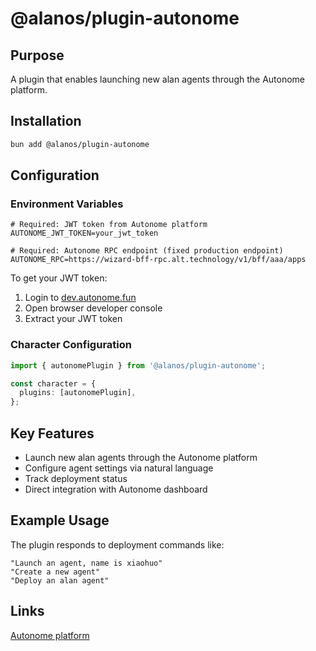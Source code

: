 # @alanos/plugin-autonome

## Purpose

A plugin that enables launching new alan agents through the Autonome platform.

## Installation

```bash
bun add @alanos/plugin-autonome
```

## Configuration

### Environment Variables

```env
# Required: JWT token from Autonome platform
AUTONOME_JWT_TOKEN=your_jwt_token

# Required: Autonome RPC endpoint (fixed production endpoint)
AUTONOME_RPC=https://wizard-bff-rpc.alt.technology/v1/bff/aaa/apps
```

To get your JWT token:

1. Login to [dev.autonome.fun](https://dev.autonome.fun)
2. Open browser developer console
3. Extract your JWT token

### Character Configuration

```typescript
import { autonomePlugin } from '@alanos/plugin-autonome';

const character = {
  plugins: [autonomePlugin],
};
```

## Key Features

- Launch new alan agents through the Autonome platform
- Configure agent settings via natural language
- Track deployment status
- Direct integration with Autonome dashboard

## Example Usage

The plugin responds to deployment commands like:

```plaintext
"Launch an agent, name is xiaohuo"
"Create a new agent"
"Deploy an alan agent"
```

## Links

[Autonome platform](https://dev.autonome.fun)

